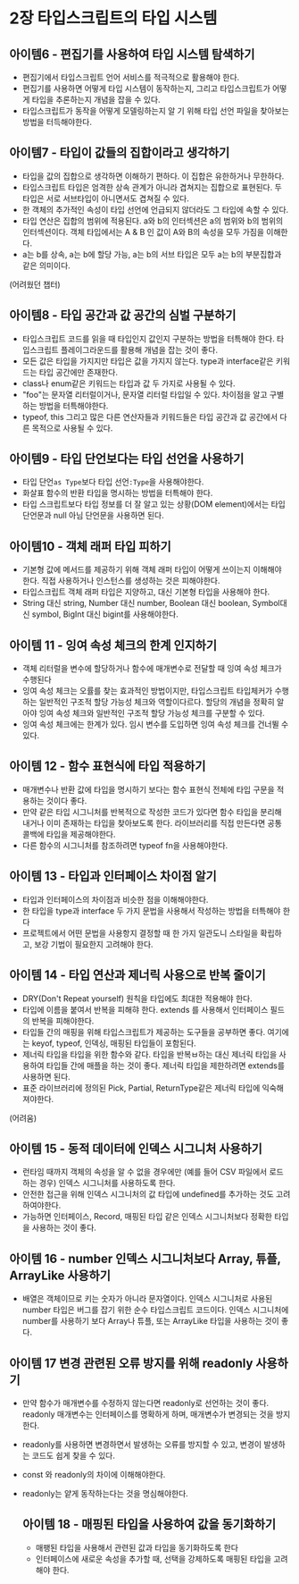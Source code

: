# 2장 타입스크립트의 타입 시스템

## 아이템6 - 편집기를 사용하여 타입 시스템 탐색하기

- 편집기에서 타입스크립트 언어 서비스를 적극적으로 활용해야 한다.
- 편집기를 사용하면 어떻게 타입 시스템이 동작하는지, 그리고 타입스크립트가 어떻게 타입을 추론하는지 개념을 잡을 수 있다.
- 타입스크립트가 동작을 어떻게 모델링하는지 알 기 위해 타입 선언 파일을 찾아보는 방법을 터득해야한다.

## 아이템7 - 타입이 값들의 집합이라고 생각하기

- 타입을 값의 집합으로 생각하면 이해하기 편하다. 이 집합은 유한하거나 무한하다.
- 타입스크립트 타입은 엄격한 상속 관계가 아니라 겹쳐지는 집합으로 표현된다. 두 타입은 서로 서브타입이 아니면서도 겹쳐질 수 있다.
- 한 객체의 추가적인 속성이 타입 선언에 언급되지 않더라도 그 타입에 속할 수 있다.
- 타입 연산은 집합의 범위에 적용된다. a와 b의 인터섹션은 a의 범위와 b의 범위의 인터섹션이다. 객체 타입에서는 A & B 인 값이 A와 B의 속성을 모두 가짐을 이해한다.
- a는 b를 상속, a는 b에 할당 가능, a는 b의 서브 타입은 모두 a는 b의 부분집합과 같은 의미이다.

(어려웠던 챕터)

## 아이템8 - 타입 공간과 값 공간의 심벌 구분하기

- 타입스크립트 코드를 읽을 때 타입인지 값인지 구분하는 방법을 터특해야 한다. 타입스크립트 플레이그라운드를 활용해 개념을 잡는 것이 좋다.
- 모든 값은 타입을 가지지만 타입은 값을 가지지 않는다. type과 interface같은 키워드는 타입 공간에만 존재한다.
- class나 enum같은 키워드는 타입과 값 두 가지로 사용될 수 있다.
- "foo"는 문자열 리터럴이거나, 문자열 리터럴 타입일 수 있다. 차이점을 알고 구별하는 방법을 터특해야한다.
- typeof, this 그리고 많은 다른 연산자들과 키워드들은 타입 공간과 값 공간에서 다른 목적으로 사용될 수 있다.

## 아이템9 - 타입 단언보다는 타입 선언을 사용하기

- 타입 단언`as Type`보다 타입 선언`:Type`을 사용해야한다.
- 화살표 함수의 반환 타입을 명시하는 방법을 터특해야 한다.
- 타입 스크립트보다 타입 정보를 더 잘 알고 있는 상황(DOM element)에서는 타입 단언문과 null 아님 단언문을 사용하면 된다.

## 아이템10 - 객체 래퍼 타입 피하기

- 기본형 값에 메서드를 제공하기 위해 객체 래퍼 타입이 어떻게 쓰이는지 이해해야 한다. 직접 사용하거나 인스턴스를 생성하는 것은 피해야한다.
- 타입스크립트 객체 래퍼 타입은 지양하고, 대신 기본형 타입을 사용해야 한다.
- String 대신 string, Number 대신 number, Boolean 대신 boolean, Symbol대신 symbol, BigInt 대신 bigint를 사용해야한다.

## 아이템 11 - 잉여 속성 체크의 한계 인지하기

- 객체 리터럴을 변수에 할당하거나 함수에 매개변수로 전달할 때 잉여 속성 체크가 수행된다
- 잉여 속성 체크는 오률를 찾는 효과적인 방법이지만, 타입스크립트 타입체커가 수행하는 일반적인 구조적 할당 가능성 체크와 역할이다르다. 할당의 개념을 정확히 알아야 잉여 속성 체크와 일반적인 구조적 할당 가능성 체크를 구분할 수 있다.
- 잉여 속성 체크에는 한계가 있다. 임시 변수를 도입하면 잉여 속성 체크를 건너뛸 수 있다.

## 아이템 12 - 함수 표현식에 타입 적용하기

- 매개변수나 반환 값에 타입을 명시하기 보다는 함수 표현식 전체에 타입 구문을 적용하는 것이다 좋다.
- 만약 같은 타입 시그니처를 반복적으로 작성한 코드가 있다면 함수 타입을 분리해 내거나 이미 존재하는 타입을 찾아보도록 한다. 라이브러리를 직접 만든다면 공통 콜백에 타입을 제공해야한다.
- 다른 함수의 시그니처를 참조하려면 typeof fn을 사용해야한다.

## 아이템 13 - 타입과 인터페이스 차이점 알기

- 타입과 인터페이스의 차이점과 비슷한 점을 이해해야한다.
- 한 타입을 type과 interface 두 가지 문법을 사용해서 작성하는 방법을 터특해야 한다
- 프로젝트에서 어떤 문법을 사용항지 결정할 때 한 가지 일관도니 스타일을 확립하고, 보강 기법이 필요한지 고려해야 한다.

## 아이템 14 - 타입 연산과 제너릭 사용으로 반복 줄이기

- DRY(Don't Repeat yourself) 원칙을 타입에도 최대한 적용해야 한다.
- 타입에 이름을 붙여서 반복을 피해햐 한다. extends 를 사용해서 인터페이스 필드의 반복을 피해야한다.
- 타입들 간의 매핑을 위해 타입스크립트가 제공하는 도구들을 공부하면 좋다. 여기에는 keyof, typeof, 인덱싱, 매핑된 타입들이 포함된다.
- 제너릭 타입을 타입을 위한 함수와 같다. 타입을 반복ㅂ하는 대신 제너릭 타입을 사용하여 타입들 간에 매플을 하는 것이 좋다. 제너릭 타입을 제한하려면 extends를 사용하면 된다.
- 표준 라이브러리에 정의된 Pick, Partial, ReturnType같은 제너릭 타입에 익숙해져야한다.

(어려움)

## 아이템 15 - 동적 데이터에 인덱스 시그니처 사용하기

- 런타임 때까지 객체의 속성을 알 수 없을 경우에만 (예를 들어 CSV 파일에서 로드하는 경우) 인덱스 시그니처를 사용하도록 한다.
- 안전한 접근을 위해 인덱스 시그니처의 값 타입에 undefined를 추가하는 것도 고려하여야한다.
- 가능하면 인터페이스, Record, 매핑된 타입 같은 인덱스 시그니처보다 정확한 타입을 사용하는 것이 좋다.

## 아이템 16 - number 인덱스 시그니처보다 Array, 튜플, ArrayLike 사용하기

- 배열은 객체이므로 키는 숫자가 아니라 문자열이다. 인덱스 시그니처로 사용된 number 타입은 버그를 잡기 위한 순수 타입스크립트 코드이다. 인덱스 시그니처에 number를 사용하기 보다 Array나 튜플, 또는 ArrayLike 타입을 사용하는 것이 좋다.

## 아이템 17 변경 관련된 오류 방지를 위해 readonly 사용하기

- 만약 함수가 매개변수를 수정하지 않는다면 readonly로 선언하는 것이 좋다. readonly 매개변수는 인터페이스를 명확하게 하며, 매개변수가 변경되는 것을 방지한다.
- readonly를 사용하면 변경하면서 발생하는 오류를 방지할 수 있고, 변경이 발생하는 코드도 쉽게 찾을 수 있다.
- const 와 readonly의 차이에 이해해야한다.
- readonly는 얕게 동작하는다는 것을 명심해야한다.

  ## 아이템 18 - 매핑된 타입을 사용하여 값을 동기화하기

  - 매팽된 타입을 사용해서 관련된 값과 타입을 동기화하도록 한다
  - 인터페이스에 새로운 속성을 추가할 때, 선택을 강제하도록 매핑된 타입을 고려해야 한다.
